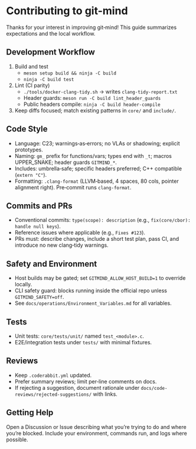 # Contributing to git-mind

Thanks for your interest in improving git‑mind! This guide summarizes expectations and the local workflow.

## Development Workflow

1. Build and test
   - `meson setup build && ninja -C build`
   - `ninja -C build test`
2. Lint (CI parity)
   - `./tools/docker-clang-tidy.sh` → writes `clang-tidy-report.txt`
   - Header guards: `meson run -C build lint_header_guards`
   - Public headers compile: `ninja -C build header-compile`
3. Keep diffs focused; match existing patterns in `core/` and `include/`.

## Code Style

- Language: C23; warnings‑as‑errors; no VLAs or shadowing; explicit prototypes.
- Naming: `gm_` prefix for functions/vars; types end with `_t`; macros UPPER_SNAKE; header guards `GITMIND_*`.
- Includes: umbrella‑safe; specific headers preferred; C++ compatible (`extern "C"`).
- Formatting: `.clang-format` (LLVM‐based, 4 spaces, 80 cols, pointer alignment right). Pre‑commit runs `clang-format`.

## Commits and PRs

- Conventional commits: `type(scope): description` (e.g., `fix(core/cbor): handle null keys`).
- Reference issues where applicable (e.g., `Fixes #123`).
- PRs must: describe changes, include a short test plan, pass CI, and introduce no new clang‑tidy warnings.

## Safety and Environment

- Host builds may be gated; set `GITMIND_ALLOW_HOST_BUILD=1` to override locally.
- CLI safety guard: blocks running inside the official repo unless `GITMIND_SAFETY=off`.
- See `docs/operations/Environment_Variables.md` for all variables.

## Tests

- Unit tests: `core/tests/unit/` named `test_<module>.c`.
- E2E/integration tests under `tests/` with minimal fixtures.

## Reviews

- Keep `.coderabbit.yml` updated.
- Prefer summary reviews; limit per‑line comments on docs.
- If rejecting a suggestion, document rationale under `docs/code-reviews/rejected-suggestions/` with links.

## Getting Help

Open a Discussion or Issue describing what you’re trying to do and where you’re blocked. Include your environment, commands run, and logs where possible.

